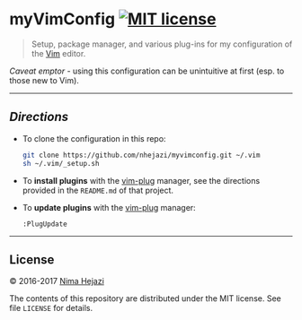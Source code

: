 # myVimConfig [![MIT license](http://img.shields.io/badge/license-MIT-brightgreen.svg)](http://opensource.org/licenses/MIT)

> Setup, package manager, and various plug-ins for my configuration of the
> [Vim](http://www.vim.org/index.php) editor.

_Caveat emptor_ - using this configuration can be unintuitive at first (esp. to
those new to Vim).

---

## _Directions_

* To clone the configuration in this repo:
  ```bash
  git clone https://github.com/nhejazi/myvimconfig.git ~/.vim
  sh ~/.vim/_setup.sh
  ```

* To __install plugins__ with the
[vim-plug](https://github.com/junegunn/vim-plug) manager, see the directions
provided in the `README.md` of that project.

* To __update plugins__ with the
[vim-plug](https://github.com/junegunn/vim-plug) manager:
  ```vim
  :PlugUpdate
  ```

---

## License

&copy; 2016-2017 [Nima Hejazi](http://nimahejazi.org)

The contents of this repository are distributed under the MIT license. See file
`LICENSE` for details.
